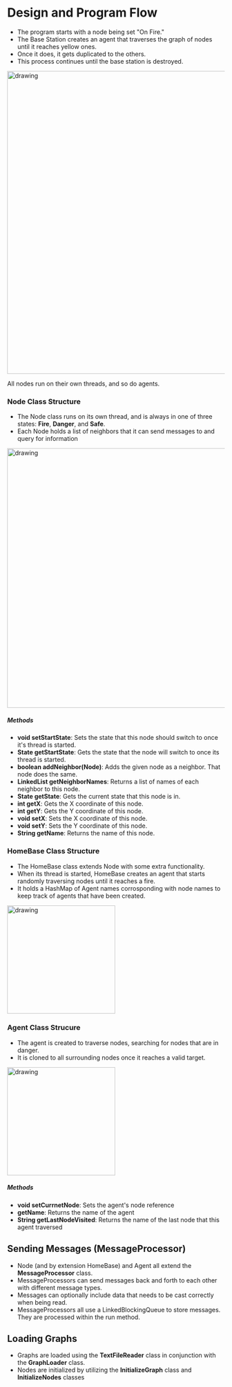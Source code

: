 # Design and Program Flow

- The program starts with a node being set "On Fire." 
- The Base Station creates an agent that traverses the graph of nodes until it reaches yellow ones. 
- Once it does, it gets duplicated to the others. 
- This process continues until the base station is destroyed.

<img src="https://i.postimg.cc/NFzRCpYx/Messaging-Diagram.png" alt="drawing" width="700"/>

All nodes run on their own threads, and so do agents.



### Node Class Structure
- The Node class runs on its own thread, and is always in one of three states: **Fire**, **Danger**, and **Safe**.
- Each Node holds a list of neighbors that it can send messages to and query for information

<img src=https://i.postimg.cc/L5YTznZ5/Node-Diagram.png alt="drawing" width="600"/>


##### Methods
- **void setStartState**: Sets the state that this node should switch to once it's thread is started.
- **State getStartState**: Gets the state that the node will switch to once its thread is started.
- **boolean addNeighbor(Node)**: Adds the given node as a neighbor. That node does the same.
- **LinkedList<String> getNeighborNames**: Returns a list of names of each neighbor to this node.
- **State getState**: Gets the current state that this node is in.
- **int getX**: Gets the X coordinate of this node.
- **int getY**: Gets the Y coordinate of this node.
- **void setX**: Sets the X coordinate of this node.
- **void setY**: Sets the Y coordinate of this node.
- **String getName**: Returns the name of this node.

### HomeBase Class Structure
- The HomeBase class extends Node with some extra functionality.
- When its thread is started, HomeBase creates an agent that starts randomly traversing nodes until it reaches a fire.
- It holds a HashMap of Agent names corrosponding with node names to keep track of agents that have been created. 

<img src=https://i.postimg.cc/43FJxbjr/HomeBase.png alt="drawing" width="250"/>

### Agent Class Strucure
- The agent is created to traverse nodes, searching for nodes that are in danger.
- It is cloned to all surrounding nodes once it reaches a valid target.

<img src=https://i.postimg.cc/6pCwC4Tm/Agent-Diagram.png alt="drawing" width="250"/>

##### Methods
- **void setCurrnetNode**: Sets the agent's node reference
- **getName**: Returns the name of the agent
- **String getLastNodeVisited**: Returns the name of the last node that this agent traversed

## Sending Messages (MessageProcessor)
- Node (and by extension HomeBase) and Agent all extend the **MessageProcessor** class.
- MessageProcessors can send messages back and forth to each other with different message types.
- Messages can optionally include data that needs to be cast correctly when being read.
- MessageProcessors all use a LinkedBlockingQueue to store messages. They are processed within the run method.

## Loading Graphs
- Graphs are loaded using the **TextFileReader** class in conjunction with the **GraphLoader** class.
- Nodes are initialized by utilizing the **InitializeGraph** class and **InitializeNodes** classes
